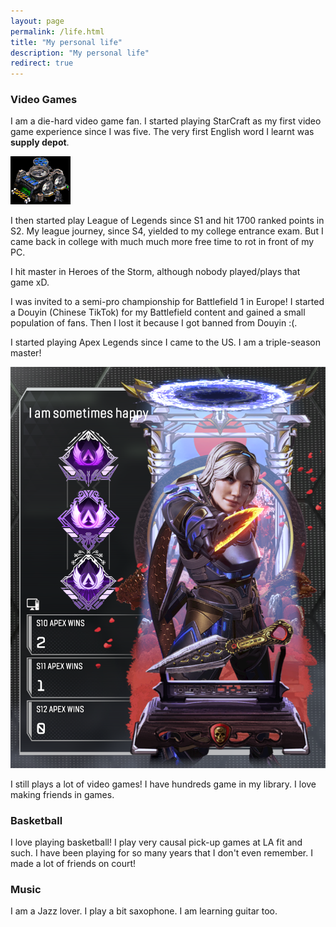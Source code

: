 ```yaml
---
layout: page
permalink: /life.html
title: "My personal life"
description: "My personal life"
redirect: true
---
```


### Video Games

I am a die-hard video game fan. I started playing StarCraft as my first video game experience since I was five. The very first English word I learnt was **supply depot**.

![A supply depot from StarCraft](assets/img/SupplyDepot_SC1_Game1.webp)

I then started play League of Legends since S1 and hit 1700 ranked points in S2. My league journey, since S4, yielded to my college entrance exam. But I came back in college with much much more free time to rot in front of my PC.

I hit master in Heroes of the Storm, although nobody played/plays that game xD.

I was invited to a semi-pro championship for Battlefield 1 in Europe! I started a Douyin \(Chinese TikTok\) for my Battlefield content and gained a small population of fans. Then I lost it because I got banned from Douyin :\(.

I started playing Apex Legends since I came to the US. I am a triple-season master!

![My banner!](assets/img/apex.png)

I still plays a lot of video games! I have hundreds game in my library. I love making friends in games.

### Basketball

I love playing basketball! I play very causal pick-up games at LA fit and such. I have been playing for so many years that I don't even remember. I made a lot of friends on court!

### Music

I am a Jazz lover. I play a bit saxophone. I am learning guitar too.